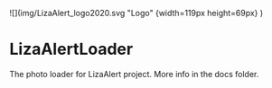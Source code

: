 ![](img/LizaAlert_logo2020.svg "Logo"  {width=119px height=69px} )
# LizaAlertLoader
The photo loader for LizaAlert project. More info in the docs folder.
